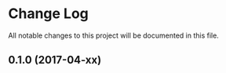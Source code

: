 # Change Log
All notable changes to this project will be documented in this file.

## 0.1.0 (2017-04-xx)

